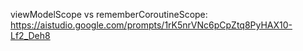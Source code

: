 viewModelScope vs rememberCoroutineScope:
https://aistudio.google.com/prompts/1rK5nrVNc6pCpZtq8PyHAX10-Lf2_Deh8